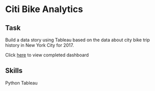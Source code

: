 # Citi Bike Analytics

## Task
Build a data story using Tableau based on the data about city bike trip history in New York City for 2017.

Click [here](https://public.tableau.com/profile/fawn.zou#!/vizhome/fz_citybike/Story1) to view completed dashboard

## Skills 
Python  Tableau


